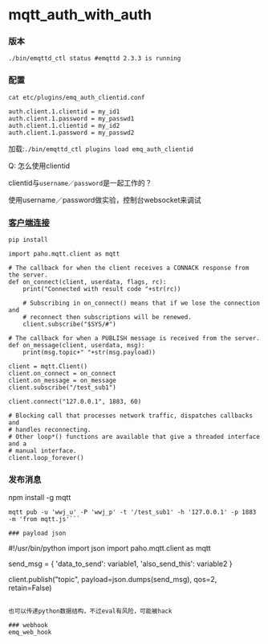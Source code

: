 
# mqtt_auth_with_auth


### 版本
`./bin/emqttd_ctl status #emqttd 2.3.3 is running`

### 配置
`cat etc/plugins/emq_auth_clientid.conf`

```
auth.client.1.clientid = my_id1
auth.client.1.password = my_passwd1
auth.client.1.clientid = my_id2
auth.client.1.password = my_passwd2
```

加载:`./bin/emqttd_ctl plugins load emq_auth_clientid`

Q: 怎么使用clientid

clientid与`username／password`是一起工作的？


使用username／password做实验，控制台websocket来调试

### [客户端连接](http://emqtt.com/clients#python)
`pip install `


```
import paho.mqtt.client as mqtt

# The callback for when the client receives a CONNACK response from the server.
def on_connect(client, userdata, flags, rc):
    print("Connected with result code "+str(rc))

    # Subscribing in on_connect() means that if we lose the connection and
    # reconnect then subscriptions will be renewed.
    client.subscribe("$SYS/#")

# The callback for when a PUBLISH message is received from the server.
def on_message(client, userdata, msg):
    print(msg.topic+" "+str(msg.payload))

client = mqtt.Client()
client.on_connect = on_connect
client.on_message = on_message
client.subscribe("/test_sub1")

client.connect("127.0.0.1", 1883, 60)

# Blocking call that processes network traffic, dispatches callbacks and
# handles reconnecting.
# Other loop*() functions are available that give a threaded interface and a
# manual interface.
client.loop_forever()
```


### 发布消息
npm install -g mqtt

```
mqtt pub -u 'wwj_u' -P 'wwj_p' -t '/test_sub1' -h '127.0.0.1' -p 1883 -m 'from mqtt.js'```

### payload json
```
#!/usr/bin/python
import json
import paho.mqtt.client as mqtt


send_msg = {
        'data_to_send': variable1,
        'also_send_this': variable2
}

client.publish("topic", payload=json.dumps(send_msg), qos=2, retain=False)
```

也可以传递python数据结构，不过eval有风险，可能被hack

### webhook
emq_web_hook
